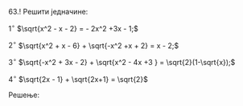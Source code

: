 63.! Решити једначине:

$1^{\circ}$ $\sqrt{x^2 - x - 2} = - 2x^2 +3x - 1;$

$2^{\circ}$ $\sqrt{x^2 + x - 6} + \sqrt{-x^2 +x + 2} = x - 2;$

$3^{\circ}$ $\sqrt{-x^2 + 3x - 2} + \sqrt{x^2 - 4x +3 } = \sqrt{2}(1-\sqrt{x});$

$4^{\circ}$ $\sqrt{2x - 1} + \sqrt{2x+1} = \sqrt{2}$

Решење:
